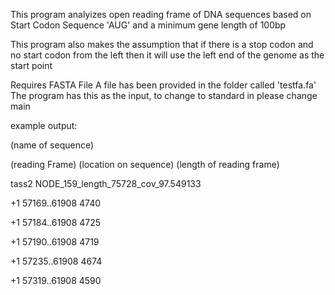 This program analyizes open reading frame of DNA sequences based on Start Codon Sequence 'AUG' and a minimum gene length of 100bp 

This program also makes the assumption that if there is a stop codon and no start codon from the left then it will use the left end of the genome as the start point

Requires FASTA File 
A file has been provided in the folder called 'testfa.fa'
The program has this as the input, to change to standard in please change main

example output: 

(name of sequence)

(reading Frame) (location on sequence) (length of reading frame)

tass2 NODE_159_length_75728_cov_97.549133

+1 57169..61908 4740

+1 57184..61908 4725

+1 57190..61908 4719

+1 57235..61908 4674

+1 57319..61908 4590

